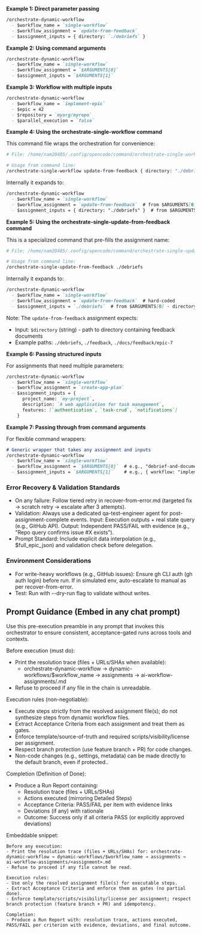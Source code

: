 **Example 1: Direct parameter passing**
```markdown
/orchestrate-dynamic-workflow
  - $workflow_name = `single-workflow`
  - $workflow_assignment = `update-from-feedback`
  - $assignment_inputs = { directory: `./debriefs` }
```

**Example 2: Using command arguments**
```markdown
/orchestrate-dynamic-workflow
  - $workflow_name = `single-workflow`
  - $workflow_assignment = `$ARGUMENTS[0]`
  - $assignment_inputs = `$ARGUMENTS[1]`
```

**Example 3: Workflow with multiple inputs**
```markdown
/orchestrate-dynamic-workflow
  - $workflow_name = `implement-epic`
  - $epic = 42
  - $repository = `myorg/myrepo`
  - $parallel_execution = `false`
```

**Example 4: Using the orchestrate-single-workflow command**

This command file wraps the orchestration for convenience:
```bash
# File: /home/nam20485/.config/opencode/command/orchestrate-single-workflow.md

# Usage from command line:
/orchestrate-single-workflow update-from-feedback { directory: "./debriefs" }
```

Internally it expands to:
```markdown
/orchestrate-dynamic-workflow
  - $workflow_name = `single-workflow`
  - $workflow_assignment = `update-from-feedback`  # from $ARGUMENTS[0]
  - $assignment_inputs = { directory: "./debriefs" }  # from $ARGUMENTS[1]
```

**Example 5: Using the orchestrate-single-update-from-feedback command**

This is a specialized command that pre-fills the assignment name:
```bash
# File: /home/nam20485/.config/opencode/command/orchestrate-single-update-from-feedback.md

# Usage from command line:
/orchestrate-single-update-from-feedback ./debriefs
```

Internally it expands to:
```markdown
/orchestrate-dynamic-workflow
  - $workflow_name = `single-workflow`
  - $workflow_assignment = `update-from-feedback`  # hard-coded
  - $assignment_inputs = `./debriefs`  # from $ARGUMENTS[0] - directory path
```

Note: The `update-from-feedback` assignment expects:
- Input: `$directory` (string) - path to directory containing feedback documents
- Example paths: `./debriefs`, `./feedback`, `./docs/feedback/epic-7`

**Example 6: Passing structured inputs**

For assignments that need multiple parameters:
```markdown
/orchestrate-dynamic-workflow
  - $workflow_name = `single-workflow`
  - $workflow_assignment = `create-app-plan`
  - $assignment_inputs = {
      project_name: `my-project`,
      description: `A web application for task management`,
      features: [`authentication`, `task-crud`, `notifications`]
    }
```

**Example 7: Passing through from command arguments**

For flexible command wrappers:
```markdown
# Generic wrapper that takes any assignment and inputs
/orchestrate-dynamic-workflow
  - $workflow_name = `single-workflow`
  - $workflow_assignment = `$ARGUMENTS[0]`  # e.g., "debrief-and-document"
  - $assignment_inputs = `$ARGUMENTS[1]`    # e.g., { workflow: "implement-epic" }
```

<!-- v2: Added error recovery, validation standards, and env considerations (2025-10-29) -->
### Error Recovery & Validation Standards
- On any failure: Follow tiered retry in recover-from-error.md (targeted fix → scratch retry → escalate after 3 attempts).
- Validation: Always use a dedicated qa-test-engineer agent for post-assignment-complete events. Input: Execution outputs + real state query (e.g., GitHub API). Output: Independent PASS/FAIL with evidence (e.g., "Repo query confirms issue #X exists").
- Prompt Standard: Include explicit data interpolation (e.g., $full_epic_json) and validation check before delegation.
### Environment Considerations
- For write-heavy workflows (e.g., GitHub issues): Ensure gh CLI auth (gh auth login) before run. If in simulated env, auto-escalate to manual as per recover-from-error.
- Test: Run with --dry-run flag to validate without writes.

## Prompt Guidance (Embed in any chat prompt)
Use this pre-execution preamble in any prompt that invokes this orchestrator to ensure consistent, acceptance-gated runs across tools and contexts.

Before execution (must do):
- Print the resolution trace (files + URLs/SHAs when available):
  - orchestrate-dynamic-workflow → dynamic-workflows/$workflow_name → assignments → ai-workflow-assignments/<assignment>.md
- Refuse to proceed if any file in the chain is unreadable.

Execution rules (non-negotiable):
- Execute steps strictly from the resolved assignment file(s); do not synthesize steps from dynamic workflow files.
- Extract Acceptance Criteria from each assignment and treat them as gates.
- Enforce template/source-of-truth and required scripts/visibility/license per assignment.
- Respect branch protection (use feature branch + PR) for code changes.
- Non-code changes (e.g., settings, metadata) can be made directly to the default branch, even if protected..

Completion (Definition of Done):
- Produce a Run Report containing:
  - Resolution trace (files + URLs/SHAs)
  - Actions executed (mirroring Detailed Steps)
  - Acceptance Criteria: PASS/FAIL per item with evidence links
  - Deviations (if any) with rationale
  - Outcome: Success only if all criteria PASS (or explicitly approved deviations)

Embeddable snippet:

```
Before any execution:
- Print the resolution trace (files + URLs/SHAs) for: orchestrate-dynamic-workflow → dynamic-workflows/$workflow_name → assignments → ai-workflow-assignments/<assignment>.md
- Refuse to proceed if any file cannot be read.

Execution rules:
- Use only the resolved assignment file(s) for executable steps.
- Extract Acceptance Criteria and enforce them as gates (no partial done).
- Enforce template/scripts/visibility/license per assignment; respect branch protection (feature branch + PR) and idempotency.

Completion:
- Produce a Run Report with: resolution trace, actions executed, PASS/FAIL per criterion with evidence, deviations, and final outcome.
```